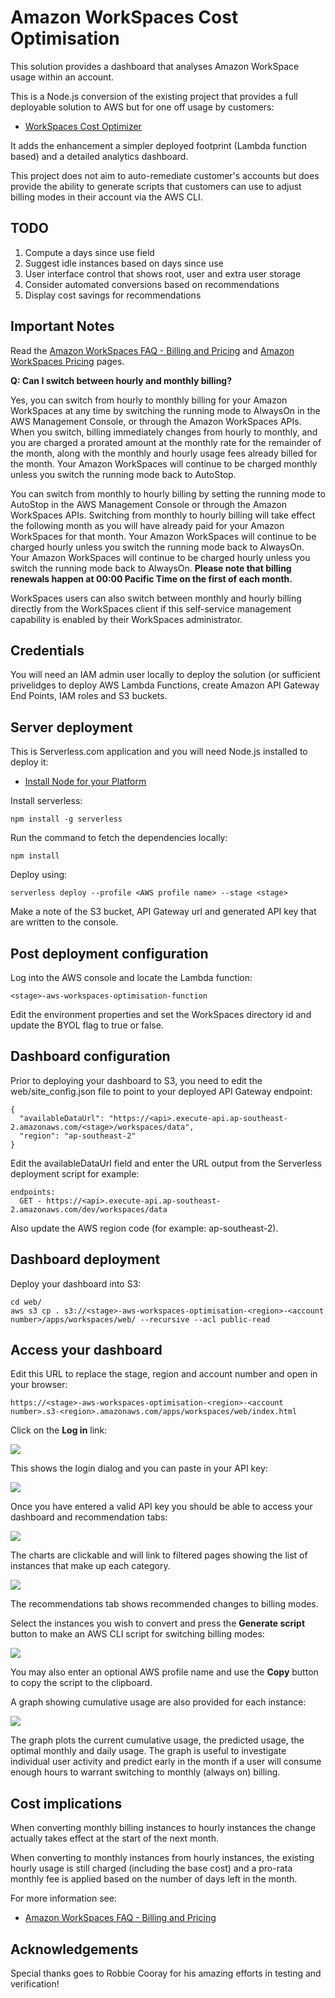 # Amazon WorkSpaces Cost Optimisation

This solution provides a dashboard that analyses Amazon WorkSpace usage within an account.

This is a Node.js conversion of the existing project that provides a full deployable solution to AWS but for one off usage by customers:

- [WorkSpaces Cost Optimizer](https://docs.aws.amazon.com/solutions/latest/workspaces-cost-optimizer/welcome.html)

It adds the enhancement a simpler deployed footprint (Lambda function based) and a detailed analytics dashboard.

This project does not aim to auto-remediate customer's accounts but does provide the ability to generate scripts that customers can use to adjust billing modes in their account via the AWS CLI.

## TODO

1. Compute a days since use field
2. Suggest idle instances based on days since use
3. User interface control that shows root, user and extra user storage
4. Consider automated conversions based on recommendations
5. Display cost savings for recommendations

## Important Notes

Read the [Amazon WorkSpaces FAQ - Billing and Pricing](https://aws.amazon.com/workspaces/faqs/#Billing_and_Pricing) and [Amazon WorkSpaces Pricing](https://aws.amazon.com/workspaces/pricing/) pages.

**Q: Can I switch between hourly and monthly billing?**

Yes, you can switch from hourly to monthly billing for your Amazon WorkSpaces at any time by switching the running mode to AlwaysOn in the AWS Management Console, or through the Amazon WorkSpaces APIs. When you switch, billing immediately changes from hourly to monthly, and you are charged a prorated amount at the monthly rate for the remainder of the month, along with the monthly and hourly usage fees already billed for the month. Your Amazon WorkSpaces will continue to be charged monthly unless you switch the running mode back to AutoStop.

You can switch from monthly to hourly billing by setting the running mode to AutoStop in the AWS Management Console or through the Amazon WorkSpaces APIs. Switching from monthly to hourly billing will take effect the following month as you will have already paid for your Amazon WorkSpaces for that month. Your Amazon WorkSpaces will continue to be charged hourly unless you switch the running mode back to AlwaysOn. Your Amazon WorkSpaces will continue to be charged hourly unless you switch the running mode back to AlwaysOn. **Please note that billing renewals happen at 00:00 Pacific Time on the first of each month.**

WorkSpaces users can also switch between monthly and hourly billing directly from the WorkSpaces client if this self-service management capability is enabled by their WorkSpaces administrator.

## Credentials

You will need an IAM admin user locally to deploy the solution (or sufficient privelidges to deploy AWS Lambda Functions, create Amazon API Gateway End Points, IAM roles and S3 buckets.

## Server deployment

This is Serverless.com application and you will need Node.js installed to deploy it:

- [Install Node for your Platform](https://nodejs.org/en/download/)

Install serverless:

	npm install -g serverless

Run the command to fetch the dependencies locally:

	npm install

Deploy using:

	serverless deploy --profile <AWS profile name> --stage <stage>
	
Make a note of the S3 bucket, API Gateway url and generated API key that are written to the console.

## Post deployment configuration

Log into the AWS console and locate the Lambda function: 
	
	<stage>-aws-workspaces-optimisation-function
	
Edit the environment properties and set the WorkSpaces directory id and update the BYOL flag to true or false.
 
## Dashboard configuration

Prior to deploying your dashboard to S3, you need to edit the web/site_config.json file to point to your deployed API Gateway endpoint:

    {
      "availableDataUrl": "https://<api>.execute-api.ap-southeast-2.amazonaws.com/<stage>/workspaces/data",
      "region": "ap-southeast-2"
	}
	  
Edit the availableDataUrl field and enter the URL output from the Serverless deployment script for example:

    endpoints:
	  GET - https://<api>.execute-api.ap-southeast-2.amazonaws.com/dev/workspaces/data

Also update the AWS region code (for example: ap-southeast-2).

## Dashboard deployment

Deploy your dashboard into S3:
	
	cd web/
	aws s3 cp . s3://<stage>-aws-workspaces-optimisation-<region>-<account number>/apps/workspaces/web/ --recursive --acl public-read
	
## Access your dashboard

Edit this URL to replace the stage, region and account number and open in your browser:

	https://<stage>-aws-workspaces-optimisation-<region>-<account number>.s3-<region>.amazonaws.com/apps/workspaces/web/index.html

Click on the **Log in** link:
	
![](docs/login.png)

This shows the login dialog and you can paste in your API key:

![](docs/api-key.png)

Once you have entered a valid API key you should be able to access your dashboard and recommendation tabs:

![](docs/dashboard.png)

The charts are clickable and will link to filtered pages showing the list of instances that make up each category.

![](docs/recommendations.png)

The recommendations tab shows recommended changes to billing modes.

Select the instances you wish to convert and press the **Generate script** button to make an AWS CLI script for switching billing modes:

![](docs/script.png)

You may also enter an optional AWS profile name and use the **Copy** button to copy the script to the clipboard. 

A graph showing cumulative usage are also provided for each instance:

![](docs/graph.png)

The graph plots the current cumulative usage, the predicted usage, the optimal monthly and daily usage. The graph is useful to investigate individual user activity and predict early in the month if a user will consume enough hours to warrant switching to monthly (always on) billing.

## Cost implications

When converting monthly billing instances to hourly instances the change actually takes effect at the start of the next month.

When converting to monthly instances from hourly instances, the existing hourly usage is still charged (including the base cost) and a pro-rata monthly fee is applied based on the number of days left in the month.

For more information see:

- [Amazon WorkSpaces FAQ - Billing and Pricing](https://aws.amazon.com/workspaces/faqs/#Billing_and_Pricing)

## Acknowledgements

Special thanks goes to Robbie Cooray for his amazing efforts in testing and verification!


